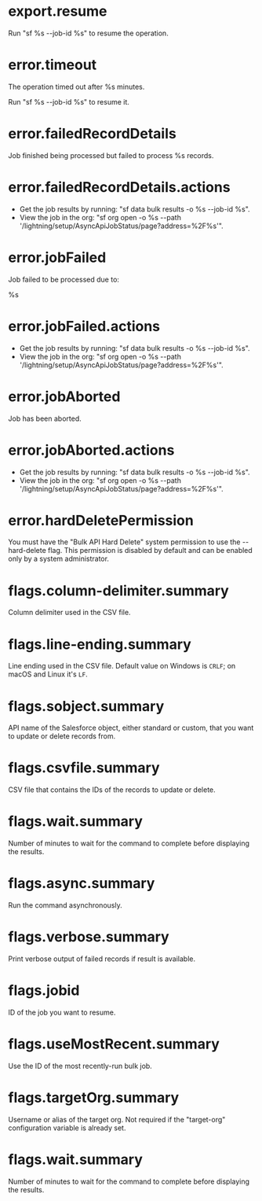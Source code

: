 # export.resume

Run "sf %s --job-id %s" to resume the operation.

# error.timeout

The operation timed out after %s minutes.

Run "sf %s --job-id %s" to resume it.

# error.failedRecordDetails

Job finished being processed but failed to process %s records.

# error.failedRecordDetails.actions

- Get the job results by running: "sf data bulk results -o %s --job-id %s".
- View the job in the org: "sf org open -o %s --path '/lightning/setup/AsyncApiJobStatus/page?address=%2F%s'".

# error.jobFailed

Job failed to be processed due to:

%s

# error.jobFailed.actions

- Get the job results by running: "sf data bulk results -o %s --job-id %s".
- View the job in the org: "sf org open -o %s --path '/lightning/setup/AsyncApiJobStatus/page?address=%2F%s'".

# error.jobAborted

Job has been aborted.

# error.jobAborted.actions

- Get the job results by running: "sf data bulk results -o %s --job-id %s".
- View the job in the org: "sf org open -o %s --path '/lightning/setup/AsyncApiJobStatus/page?address=%2F%s'".

# error.hardDeletePermission

You must have the "Bulk API Hard Delete" system permission to use the --hard-delete flag. This permission is disabled by default and can be enabled only by a system administrator.

# flags.column-delimiter.summary

Column delimiter used in the CSV file.

# flags.line-ending.summary

Line ending used in the CSV file. Default value on Windows is `CRLF`; on macOS and Linux it's `LF`.

# flags.sobject.summary

API name of the Salesforce object, either standard or custom, that you want to update or delete records from.

# flags.csvfile.summary

CSV file that contains the IDs of the records to update or delete.

# flags.wait.summary

Number of minutes to wait for the command to complete before displaying the results.

# flags.async.summary

Run the command asynchronously.

# flags.verbose.summary

Print verbose output of failed records if result is available.

# flags.jobid

ID of the job you want to resume.

# flags.useMostRecent.summary

Use the ID of the most recently-run bulk job.

# flags.targetOrg.summary

Username or alias of the target org. Not required if the "target-org" configuration variable is already set.

# flags.wait.summary

Number of minutes to wait for the command to complete before displaying the results.

